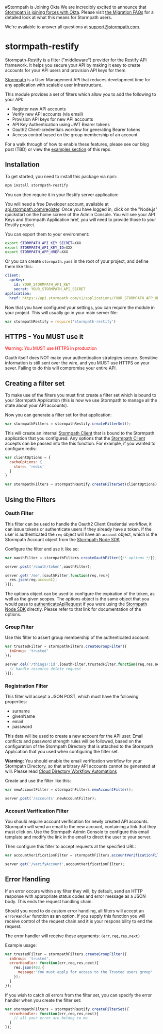 #Stormpath is Joining Okta
We are incredibly excited to announce that [Stormpath is joining forces with Okta](https://stormpath.com/blog/stormpaths-new-path?utm_source=github&utm_medium=readme&utm-campaign=okta-announcement). Please visit [the Migration FAQs](https://stormpath.com/oktaplusstormpath?utm_source=github&utm_medium=readme&utm-campaign=okta-announcement) for a detailed look at what this means for Stormpath users.

We're available to answer all questions at [support@stormpath.com](mailto:support@stormpath.com).

# stormpath-restify

Stormpath-Restify is a filter ("middleware") provider for the Restify
API framework.  It helps you secure your API by making it easy to
create accounts for your API users and provision API keys for them.

[Stormpath](https://stormpath.com) is a User Management API that reduces
development time for any application with scalable user infrastructure.

This module provides a set of filters which allow you
to add the following to your API:

* Register new API accounts
* Verify new API accounts (via email)
* Provision API keys for new API accounts
* API Key Authentication using JWT Bearer tokens
* Oauth2 Client-credentials worklow for generating Bearer tokens
* Access control based on the group membership of an account

For a walk through of how to enable these features, please
see our blog post (TBD) or view the
[examples section](https://github.com/stormpath/stormpath-restify/tree/master/examples)
of this repo.

## Installation

To get started, you need to install this package via npm:

```bash
npm install stormpath-restify
```

You can then require it in your Restify server application:


You will need a free Developer account, available at
[api.stormpath.com/register](https://api.stormpath.com/register).
Once you have logged in, click on the "Node.js" quickstart on the home screen
of the Admin Console.  You will see your API Keys and Stormpath Application href,
you will need to provide those to your Restify project.

You can export them to your environment:

```bash
export STORMPATH_API_KEY_SECRET=XXX
export STORMPATH_API_KEY_ID=XXX
export STORMPATH_APP_HREF=XXX
```

Or you can create `stormpath.yaml` in the root of your project, and define them
like this:

```yaml
client:
  apiKey:
    id: YOUR_STORMPATH_API_KEY
    secret: YOUR_STORMPATH_API_SECRET
application:
  href: https://api.stormpath.com/v1/applications/YOUR_STORMPATH_APP_HREF
```

Now that you have configured your settings, you can require the module in your
project.  This will usually go in your main server file:

```javascript
var stormpathRestify = require('stormpath-restify')
```

## HTTPS - You MUST use it

<span style="color:red">Warning: You MUST use HTTPS in production</span>

Oauth itself does NOT make your authentication strategies secure.  Sensitive
information is still sent over the wire, and you MUST use HTTPS on your
sever.  Failing to do this will compromise your entire API.

## Creating a filter set

To make use of the filters you must first create a filter set which is
bound to your Stormpath Application (this is how we use Stormpath to manage
all the state about your API accounts).


Now you can generate a filter set for that application:

```javascript
var stormpathFilters = stormpathRestify.createFilterSet();
```

This will create an internal [Stormpath Client][]
that is bound to the Stormpath application that you configured.  Any options that
the [Stormpath Client][] accepts can be passed into the this function.  For
example, if you wanted to configure redis:

```javascript
var clientOptions = {
  cacheOptions: {
    store: 'redis'
  }
}

var stormpathFilters = stormpathRestify.createFilterSet(clientOptions);
```

## Using the Filters

### Oauth Filter

This filter can be used to handle the Oauth2 Client Credential workflow,
it can issue tokens or authenticate users if they already have a token.
If the user is authenticated the `req` object will have an `account` object,
which is the Stormpath Account object from the [Stormpath Node SDK](https://github.com/stormpath/stormpath-sdk-node)

Configure the filter and use it like so:

```javascript
var oauthFilter = stormpathFilters.createOauthFilter({/* options */});

server.post('/oauth/token',oauthFilter);

server.get('/me',[oauthFilter,function(req,res){
  res.json(req.account);
}]);
```

The options object can be used to configure the expiration of the token,
as well as the given scopes.  The options object is the same object that you
would pass to [authenticateApiRequest](http://docs.stormpath.com/nodejs/api/application#authenticateApiRequest)
if you were using the [Stormpath Node SDK](https://github.com/stormpath/stormpath-sdk-node)
directly.  Please refer to that link for documentation of the options.

### Group Filter

Use this filter to assert group membership of the authenticated account:

```javascript
var trustedFilter = stormpathFilters.createGroupFilter({
  inGroup: 'trusted'
});

server.del('/things/:id',[oauthFilter,trustedFilter,function(req,res,next){
  // handle resource delete request
}]);
```

### Registration Filter

This filter will accept a JSON POST, which must have the following properties:

* surname
* givenName
* email
* password

This data will be used to create a new account for the API user.
Email conflicts and password strength rules will be followed, based on the configuration
of the Stormpath Directory that is attached to the Stormpath Application
that you used when configuring the filter set.

**Warning:** You should enable the email verification workflow for your Stormpath Directory,
so that arbitrary API accounts cannot be generated at will.   Please read
[Cloud Directory Workflow Automations](http://docs.stormpath.com/console/product-guide/#cloud-directory-workflow-automations)

Create and use the filter like this:

```javascript
var newAccountFilter = stormpathFilters.newAccountFilter();

server.post('/accounts',newAccountFilter);
```

### Account Verification Filter

You should require account verification for newly created API accounts.
Stormpath will send an email to the new account, containing a link that they must
click on.  Use the Stormpath Admin Console to configure this email template
and modify the link in the email to direct the user to your server.

Then configure this filter to accept requests at the specified URL:

```javascript
var accountVerificationFilter = stormpathFilters.accountVerificationFilter();

server.get('/verifyAccount',accountVerificationFilter);
```

## Error Handling

If an error occurs within any filter they will, by default, send an HTTP response
with appropriate status codes and error message as a JSON body.  This ends the request handling
chain.

Should you need to do custom error handling, all filters will accept an `errorHandler`
function as an option.  If you supply this function you will receive control of
the request chain and it is your responsibility to end the request.

The error handler will receive these arguments: `(err,req,res,next)`

Example usage:

```javascript
var trustedFilter = stormpathFilters.createGroupFilter({
  inGroup: 'trusted',
  errorHandler: function(err,req,res,next){
    res.json(403,{
      message:'You must apply for access to the Trusted users group'
    });
  }
});
```

If you wish to catch *all* errors from the filter set, you can specify
the error handler when you create the filter set:

```javascript
var stormpathFilters = stormpathRestify.createFilterSet({
  errorHandler: function(err,req,res,next){
    // all your error are belong to me
  }
});
```

[Stormpath Client]: http://docs.stormpath.com/nodejs/api/client